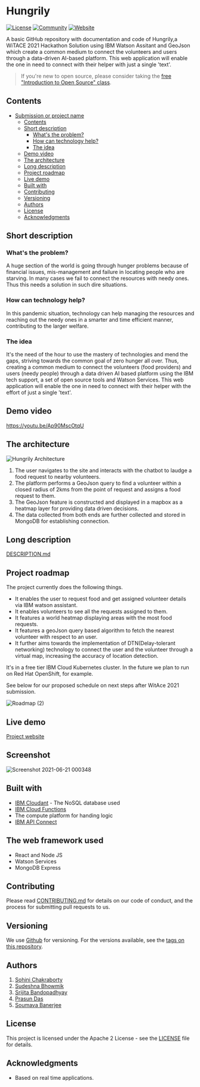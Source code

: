 # Hungrily

[![License](https://img.shields.io/badge/License-Apache2-blue.svg)](https://www.apache.org/licenses/LICENSE-2.0) [![Community](https://img.shields.io/badge/Join-Community-blue)](https://developer.ibm.com/callforcode/get-started/) [![Website](https://img.shields.io/badge/View-Website-blue)](https://hungrily.netlify.app/)

A basic GitHub repository  with documentation and code of Hungrily,a WiTACE 2021 Hackathon Solution using IBM Watson Assitant and GeoJson which create a common medium to connect the volunteers and users through a data-driven AI-based platform. This web application will enable the one in need to connect with their helper with just a single 'text'.

> If you're new to open source, please consider taking the [free "Introduction to Open Source" class](https://cognitiveclass.ai/courses/introduction-to-open-source).

## Contents

- [Submission or project name](#submission-or-project-name)
  - [Contents](#contents)
  - [Short description](#short-description)
    - [What's the problem?](#whats-the-problem)
    - [How can technology help?](#how-can-technology-help)
    - [The idea](#the-idea)
  - [Demo video](#demo-video)
  - [The architecture](#the-architecture)
  - [Long description](#long-description)
  - [Project roadmap](#project-roadmap)
  - [Live demo](#live-demo)
  - [Built with](#built-with)
  - [Contributing](#contributing)
  - [Versioning](#versioning)
  - [Authors](#authors)
  - [License](#license)
  - [Acknowledgments](#acknowledgments)

## Short description

### What's the problem?

A huge section of the world is going through hunger problems because of financial issues, mis-management and failure in locating people who are starving. In many cases we fail to connect the resources with needy ones. Thus this needs a solution in such dire situations.

### How can technology help?

In this pandemic situation, technology can help managing the resources and reaching out the needy ones in a smarter and time efficient manner, contributing to the larger welfare.

### The idea

It's the need of the hour to use the mastery of technologies and mend the gaps, striving towards the common goal of zero hunger all over. Thus, creating a common medium to connect the volunteers (food providers) and users (needy people) through a data driven AI based platform using the IBM tech support, a set of open source tools and Watson Services. This web application will enable the one in need to connect with their helper with the effort of just a single 'text'.

## Demo video

https://youtu.be/Ap90MscOtqU

## The architecture

![Hungrily Architecture](https://user-images.githubusercontent.com/85761117/122475686-a6a01680-cfe2-11eb-9560-ce38ae82cd72.jpg)

1. The user navigates to the site and interacts with the chatbot to laudge a food request to nearby volunteers.
2. The platform performs a GeoJson query to find a volunteer within a closed radius of 2kms from the point of request and assigns a food request to them.
3. The GeoJson feature is constructed and displayed in a mapbox as a heatmap layer for providing data driven decisions.
4. The data collected from both ends are further collected and stored in MongoDB for establishing connection.


## Long description

[DESCRIPTION.md](https://github.com/Sohi-dev/Hungrily_Hackathon/blob/main/docs/DESCRIPTION.md)

## Project roadmap

The project currently does the following things.

- It enables the user to request food and get assigned volunteer details via IBM watson assistant.
- It enables volunteers to see all the requests assigned to them.
- It features a world heatmap displaying areas with the most food requests.
- It features a geoJson query based algorithm to fetch the nearest volunteer with respect to an user.
- It further aims towards the implementation of DTN(Delay-tolerant networking) technology to connect the user and the volunteer through a virtual map, increasing the accuracy of   location detection. 

It's in a free tier IBM Cloud Kubernetes cluster. In the future we plan to run on Red Hat OpenShift, for example.

See below for our proposed schedule on next steps after WitAce 2021 submission.

![Roadmap (2)](https://user-images.githubusercontent.com/85761117/122476884-8709ed80-cfe4-11eb-85ca-7a91cdd9445b.png)

## Live demo

[Project website](https://hungrily.netlify.app/)

## Screenshot
![Screenshot 2021-06-21 000348](https://user-images.githubusercontent.com/58937669/122684660-4993a300-d224-11eb-9939-b9e7310bf1f3.png)

## Built with

- [IBM Cloudant](https://cloud.ibm.com/catalog?search=cloudant#search_results) - The NoSQL database used
- [IBM Cloud Functions](https://cloud.ibm.com/catalog?search=cloud%20functions#search_results)
- The compute platform for handing logic
- [IBM API Connect](https://cloud.ibm.com/catalog?search=api%20connect#search_results) 

## The web framework used
- React and Node JS
- Watson Services
- MongoDB Express

## Contributing

Please read [CONTRIBUTING.md](CONTRIBUTING.md) for details on our code of conduct, and the process for submitting pull requests to us.

## Versioning

We use [Github](http://github.com/) for versioning. For the versions available, see the [tags on this repository](https://github.com/your/project/tags).

## Authors
 1. [Sohini Chakraborty](https://github.com/Sohi-dev)
 2. [Sudeshna Bhowmik](https://www.linkedin.com/in/sudeshna-bhowmik-65749820a/)
 3. [Srijita Bandopadhyay](https://github.com/Srijita30)
 4. [Prasun Das](https://github.com/Prasundas99)
 5. [Soumava Banerjee](https://github.com/SoumavaBanerjee)

## License

This project is licensed under the Apache 2 License - see the [LICENSE](LICENSE) file for details.

## Acknowledgments

- Based on real time applications.
